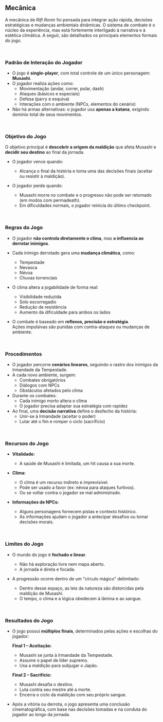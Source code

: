 ## Mecânica

A mecânica de *Rift Ronin* foi pensada para integrar ação rápida, decisões estratégicas e mudanças ambientais dinâmicas. O sistema de combate é o núcleo da experiência, mas está fortemente interligado à narrativa e à estética climática. A seguir, são detalhados os principais elementos formais do jogo.

<br/>

### Padrão de Interação do Jogador

- O jogo é **single-player**, com total controle de um único personagem: **Musashi**.
- O jogador realiza ações como:  
  - Movimentação (andar, correr, pular, dash)  
  - Ataques (básicos e especiais)  
  - Defesa (parry e esquiva)  
  - Interações com o ambiente (NPCs, elementos do cenário)
- Não há armas alternativas: o jogador usa **apenas a katana**, exigindo domínio total de seus movimentos.

<br/>

### Objetivo do Jogo

O objetivo principal é **descobrir a origem da maldição** que afeta Musashi e **decidir seu destino** ao final da jornada.

- O jogador vence quando:  
  - Alcança o final da história e toma uma das decisões finais (aceitar ou resistir à maldição).

- O jogador perde quando:  
  - Musashi morre no combate e o progresso não pode ser retomado (em modos com permadeath).  
  - Em dificuldades normais, o jogador reinicia do último checkpoint.

<br/>

### Regras do Jogo

- O jogador **não controla diretamente o clima**, mas **o influencia ao derrotar inimigos**.
- Cada inimigo derrotado gera uma **mudança climática**, como:
  - Tempestade
  - Nevasca
  - Névoa
  - Chuvas torrenciais
- O clima altera a jogabilidade de forma real:
  - Visibilidade reduzida
  - Solo escorregadio
  - Redução de resistência
  - Aumento da dificuldade para ambos os lados

- O combate é baseado em **reflexos, precisão e estratégia**.  
  Ações impulsivas são punidas com contra-ataques ou mudanças de ambiente.

<br/>

### Procedimentos

- O jogador percorre **cenários lineares**, seguindo o rastro dos inimigos da Irmandade da Tempestade.
- A cada novo ambiente, surgem:
  - Combates obrigatórios
  - Diálogos com NPCs
  - Obstáculos afetados pelo clima
- Durante os combates:
  - Cada inimigo morto altera o clima
  - O jogador precisa adaptar sua estratégia com rapidez
- Ao final, uma **decisão narrativa** define o desfecho da história:
  - Unir-se à Irmandade (aceitar o poder)
  - Lutar até o fim e romper o ciclo (sacrifício)

<br/>

### Recursos do Jogo

- **Vitalidade:**  
  - A saúde de Musashi é limitada, um hit causa a sua morte.  
 
- **Clima:**  
  - O clima é um recurso indireto e imprevisível.  
  - Pode ser usado a favor (ex: névoa para ataques furtivos).  
  - Ou se voltar contra o jogador se mal administrado.

- **Informações de NPCs:**  
  - Alguns personagens fornecem pistas e contexto histórico.  
  - As informações ajudam o jogador a antecipar desafios ou tomar decisões morais.

<br/>

### Limites do Jogo

- O mundo do jogo é **fechado e linear**.  
  - Não há exploração livre nem mapa aberto.  
  - A jornada é direta e focada.

- A progressão ocorre dentro de um "círculo mágico" delimitado:  
  - Dentro desse espaço, as leis da natureza são distorcidas pela maldição de Musashi.  
  - O tempo, o clima e a lógica obedecem à lâmina e ao sangue.

<br/>

### Resultados do Jogo

- O jogo possui **múltiplos finais**, determinados pelas ações e escolhas do jogador:

  **Final 1 – Aceitação:**  
  - Musashi se junta à Irmandade da Tempestade.  
  - Assume o papel de líder supremo.  
  - Usa a maldição para subjugar o Japão.

  **Final 2 – Sacrifício:**  
  - Musashi desafia o destino.  
  - Luta contra seu mestre até a morte.  
  - Encerra o ciclo da maldição com seu próprio sangue.

- Após a vitória ou derrota, o jogo apresenta uma conclusão cinematográfica, com base nas decisões tomadas e na conduta do jogador ao longo da jornada.
